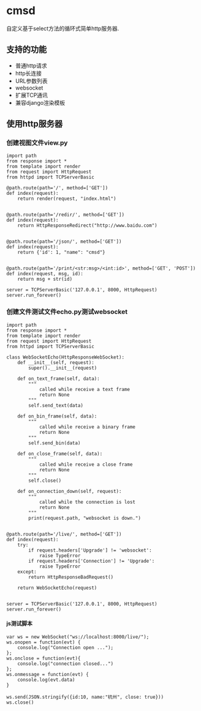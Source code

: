 # cmsd
自定义基于select方法的循环式简单http服务器.


## 支持的功能
- 普通http请求
- http长连接
- URL参数列表
- websocket
- 扩展TCP通讯
- 兼容django渲染模板


## 使用http服务器
### 创建视图文件view.py
    import path
    from response import *
    from template import render
    from request import HttpRequest
    from httpd import TCPServerBasic

    @path.route(path='/', method=['GET'])
    def index(request):
        return render(request, "index.html")
 
    
    @path.route(path='/redir/', method=['GET'])
    def index(request):
        return HttpResponseRedirect("http://www.baidu.com")

    
    @path.route(path='/json/', method=['GET'])
    def index(request):
        return {'id': 1, "name": "cmsd"}
    
    
    @path.route(path='/print/<str:msg>/<int:id>', method=['GET', 'POST'])
    def index(request, msg, id):
        return msg + str(id)

    server = TCPServerBasic('127.0.0.1', 8000, HttpRequest)
    server.run_forever()

### 创建文件测试文件echo.py测试websocket
    import path
    from response import *
    from template import render
    from request import HttpRequest
    from httpd import TCPServerBasic

    class WebSocketEcho(HttpResponseWebSocket):
        def __init__(self, request):
            super().__init__(request)
        
        def on_text_frame(self, data):
            """
                called while receive a text frame
                return None
            """
            self.send_text(data)
        
        def on_bin_frame(self, data):
            """
                called while receive a binary frame
                return None
            """
            self.send_bin(data)
        
        def on_close_frame(self, data):
            """
                called while receive a close frame
                return None
            """
            self.close()
        
        def on_connection_down(self, request):
            """
                called while the connection is lost
                return None
            """
            print(request.path, "websocket is down.")
        

    @path.route(path='/live/', method=['GET'])
    def index(request):
        try:
            if request.headers['Upgrade'] != 'websocket':
                raise TypeError
            if request.headers['Connection'] != 'Upgrade':
                raise TypeError
        except:
            return HttpResponseBadRequest()
    
        return WebSocketEcho(request)


    server = TCPServerBasic('127.0.0.1', 8000, HttpRequest)
    server.run_forever()
    
#### js测试脚本
    var ws = new WebSocket("ws://localhost:8000/live/");
    ws.onopen = function(evt) {
        console.log("Connection open ...");
    };
    ws.onclose = function(evt){
        console.log("connection closed...")
    };
    ws.onmessage = function(evt) {
        console.log(evt.data)
    }

    ws.send(JSON.stringify({id:10, name:"杭州", close: true}))
    ws.close()
